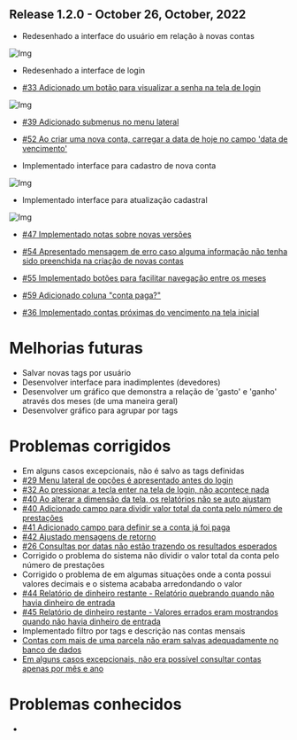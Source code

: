## Release 1.2.0 - October 26, October, 2022

- Redesenhado a interface do usuário em relação à novas contas

![Img](/assets/md/img_1.2.0/redesign_ux_new_bill.png)

- Redesenhado a interface de login

- [#33 Adicionado um botão para visualizar a senha na tela de login](https://github.com/BIEMAX/financial-manager-app/issues/33)

![Img](/assets/md/img_1.2.0/show_pass_login_screen.png)

- [#39 Adicionado submenus no menu lateral](https://github.com/BIEMAX/financial-manager-app/issues/39)
- [#52 Ao criar uma nova conta, carregar a data de hoje no campo 'data de vencimento'](https://github.com/BIEMAX/financial-manager-app/issues/52)

- Implementado interface para cadastro de nova conta

![Img](/assets/md/img_1.2.0/new_account.png)

- Implementado interface para atualização cadastral

![Img](/assets/md/img_1.2.0/update_account.png)

- [#47 Implementado notas sobre novas versões](https://github.com/BIEMAX/financial-manager-app/issues/47)

- [#54 Apresentado mensagem de erro caso alguma informação não tenha sido preenchida na criação de novas contas](https://github.com/BIEMAX/financial-manager-app/issues/54)

- [#55 Implementado botões para facilitar navegação entre os meses](https://github.com/BIEMAX/financial-manager-app/issues/55)

- [#59 Adicionado coluna "conta paga?"](https://github.com/BIEMAX/financial-manager-app/issues/59)

- [#36 Implementado contas próximas do vencimento na tela inicial](https://github.com/BIEMAX/financial-manager-app/issues/36)


# Melhorias futuras

- Salvar novas tags por usuário
- Desenvolver interface para inadimplentes (devedores)
- Desenvolver um gráfico que demonstra a relação de 'gasto' e 'ganho' através dos meses (de uma maneira geral)
- Desenvolver gráfico para agrupar por tags

# Problemas corrigidos

- Em alguns casos excepcionais, não é salvo as tags definidas
- [#29 Menu lateral de opções é apresentado antes do login](https://github.com/BIEMAX/financial-manager-app/issues/29)
- [#32 Ao pressionar a tecla enter na tela de login, não acontece nada](https://github.com/BIEMAX/financial-manager-app/issues/32)
- [#40 Ao alterar a dimensão da tela, os relatórios não se auto ajustam](https://github.com/BIEMAX/financial-manager-app/issues/38)
- [#40 Adicionado campo para dividir valor total da conta pelo número de prestações](https://github.com/BIEMAX/financial-manager-api/issues/40)
- [#41 Adicionado campo para definir se a conta já foi paga](https://github.com/BIEMAX/financial-manager-api/issues/41)
- [#42 Ajustado mensagens de retorno](https://github.com/BIEMAX/financial-manager-api/issues/42)
- [#26 Consultas por datas não estão trazendo os resultados esperados](https://github.com/BIEMAX/financial-manager-api/issues/26)
- Corrigido o problema do sistema não dividir o valor total da conta pelo número de prestações
- Corrigido o problema de em algumas situações onde a conta possui valores decimais e o sistema acababa arredondando o valor
- [#44 Relatório de dinheiro restante - Relatório quebrando quando não havia dinheiro de entrada](https://github.com/BIEMAX/financial-manager-api/issues/44)
- [#45 Relatório de dinheiro restante - Valores errados eram mostrandos quando não havia dinheiro de entrada](https://github.com/BIEMAX/financial-manager-api/issues/45)
- Implementado filtro por tags e descrição nas contas mensais
- [Contas com mais de uma parcela não eram salvas adequadamente no banco de dados](https://github.com/BIEMAX/financial-manager-api/issues/48)
- [Em alguns casos excepcionais, não era possível consultar contas apenas por mês e ano](https://github.com/BIEMAX/financial-manager-api/issues/49)

# Problemas conhecidos

- 